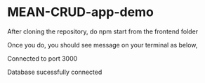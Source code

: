 # MEAN-CRUD-app-demo

After cloning the repository, do npm start from the frontend folder

Once you do, you should see message on your terminal as below,

Connected to port 3000

Database sucessfully connected
